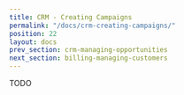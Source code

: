```yaml
---
title: CRM - Creating Campaigns
permalink: "/docs/crm-creating-campaigns/"
position: 22
layout: docs
prev_section: crm-managing-opportunities
next_section: billing-managing-customers
---
```


TODO
